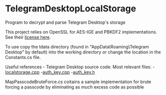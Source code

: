 # TelegramDesktopLocalStorage
Program to decrypt and parse Telegram Desktop's storage

This project relies on OpenSSL for AES-IGE and PBKDF2 implementations. See their [license here](https://www.openssl.org/source/license.txt).

To use copy the tdata directory (found in "AppData\Roaming\Telegram Desktop" by default) into the working directory or change the location in the Constants.cs file.

Useful references - Telegram Desktop source code:
Most relevant files:
-[localstorage.cpp](https://github.com/telegramdesktop/tdesktop/blob/dev/Telegram/SourceFiles/storage/localstorage.cpp)
-[auth_key.cpp](https://github.com/telegramdesktop/tdesktop/blob/dev/Telegram/SourceFiles/mtproto/auth_key.cpp)
-[auth_key.h](https://github.com/telegramdesktop/tdesktop/blob/dev/Telegram/SourceFiles/mtproto/auth_key.h)

MapPasscodeBruteForce.cs coitains a sample implementation for brute forcing a passcode by eliminating as much excess code as possible